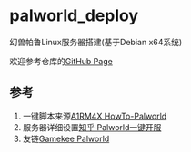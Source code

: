 # palworld_deploy

幻兽帕鲁Linux服务器搭建(基于Debian x64系统)

欢迎参考仓库的[GitHub Page](https://andrewlawrence80.github.io/palworld_deploy/)

## 参考

1. 一键脚本来源[A1RM4X HowTo-Palworld](https://github.com/A1RM4X/HowTo-Palworld)
2. 服务器详细设置[知乎 Palworld一键开服](https://zhuanlan.zhihu.com/p/679412072)
3. 友链[Gamekee Palworld](https://www.gamekee.com/pal)
